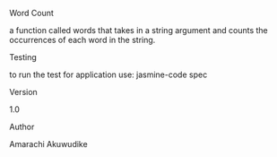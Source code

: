 Word Count 

a function called words that takes in a string argument and counts the occurrences of each word in the string.

Testing

to run the test for application use: jasmine-code spec

Version

1.0

Author

Amarachi Akuwudike

